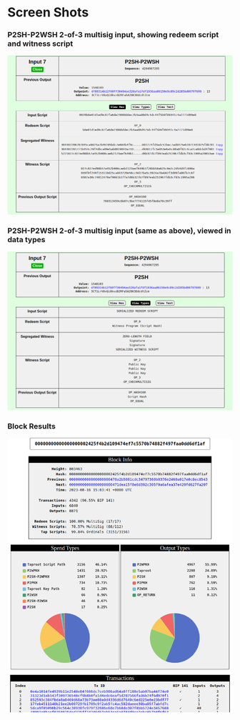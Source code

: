 # Screen Shots

### P2SH-P2WSH 2-of-3 multisig input, showing redeem script and witness script

![P2SH-P2WSH 2-of-3 multisig (as hex)](/assets/images/screen-shots/p2sh-p2wsh-2-3-multisig-as-hex.png)

### P2SH-P2WSH 2-of-3 multisig input (same as above), viewed in data types

![P2SH-P2WSH 2-of-3 multisig (as types)](/assets/images/screen-shots/p2sh-p2wsh-2-3-multisig-as-types.png)

### Block Results

![Block Results](/assets/images/screen-shots/block-results.png)

